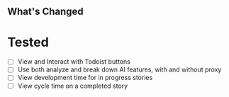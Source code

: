 ## What's Changed

# Tested
- [ ] View and Interact with Todoist buttons
- [ ] Use both analyze and break down AI features, with and without proxy
- [ ] View development time for in progress stories
- [ ] View cycle time on a completed story
